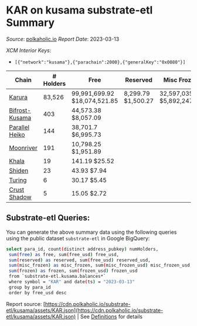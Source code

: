 # KAR on kusama substrate-etl Summary

_Source_: [polkaholic.io](https://polkaholic.io) *Report Date*: 2023-03-13


*XCM Interior Keys*:
* `[{"network":"kusama"},{"parachain":2000},{"generalKey":"0x0080"}]`


| Chain | # Holders | Free | Reserved | Misc Frozen | Frozen | Price | AssetID |
| ----- | --------- | ---- | -------- | ----------- | ------ | ----- | ------- |
| [Karura](/kusama/2000-karura) | 83,526 | 99,991,699.92 $18,074,521.85 | 8,299.79 $1,500.27 | 32,597,035.81  $5,892,247.42 | 31,806,875.08 $5,749,417.79 | $0.18 | `{"Token":"KAR"}` |
| [Bifrost-Kusama](/kusama/2001-bifrost-ksm) | 403 | 44,573.38 $8,057.09 |   |    |   | $0.18 | `{"Token":"KAR"}` |
| [Parallel Heiko](/kusama/2085-parallel-heiko) | 144 | 38,701.7 $6,995.73 |   |    |   | $0.18 | `{"Token":"107"}` |
| [Moonriver](/kusama/2023-moonriver) | 191 | 10,798.25 $1,951.89 |   |    |   | $0.18 | `{"Token":"10810581592933651521121702237638664357"}` |
| [Khala](/kusama/2004-khala) | 19 | 141.19 $25.52 |   |    |   | $0.18 | `{"Token":"1"}` |
| [Shiden](/kusama/2007-shiden) | 23 | 43.93 $7.94 |   |    |   | $0.18 | `{"Token":"18446744073709551618"}` |
| [Turing](/kusama/2114-turing) | 6 | 30.17 $5.45 |   |    |   | $0.18 | `{"Token":"3"}` |
| [Crust Shadow](/kusama/2012-shadow) | 5 | 15.05 $2.72 |   |    |   | $0.18 | `{"Token":"10810581592933651521121702237638664357"}` |

## Substrate-etl Queries:
You can generate the above summary data using the following queries using the public dataset `substrate-etl` in Google BigQuery:
```bash
select para_id, count(distinct address_pubkey) numHolders, 
 sum(free) as free, sum(free_usd) free_usd,
 sum(reserved) as reserved, sum(free_usd) reserved_usd,
 sum(misc_frozen) as misc_frozen, sum(misc_frozen_usd) misc_frozen_usd,
 sum(frozen) as frozen, sum(frozen_usd) frozen_usd
 from `substrate-etl.kusama.balances*` 
 where symbol = "KAR" and date(ts) = "2023-03-13"
 group by para_id
 order by free_usd desc
```


Report source: [https://cdn.polkaholic.io/substrate-etl/kusama/assets/KAR.json](https://cdn.polkaholic.io/substrate-etl/kusama/assets/KAR.json) | See [Definitions](/DEFINITIONS.md) for details
